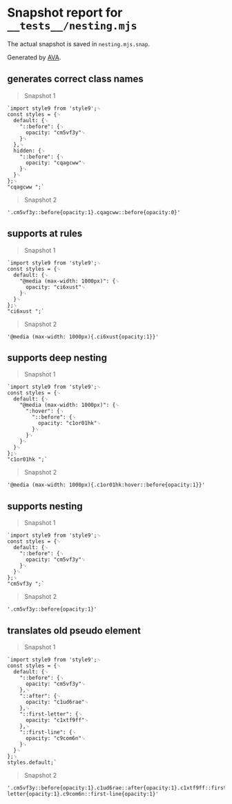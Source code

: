 # Snapshot report for `__tests__/nesting.mjs`

The actual snapshot is saved in `nesting.mjs.snap`.

Generated by [AVA](https://avajs.dev).

## generates correct class names

> Snapshot 1

    `import style9 from 'style9';␊
    const styles = {␊
      default: {␊
        "::before": {␊
          opacity: "cm5vf3y"␊
        }␊
      },␊
      hidden: {␊
        "::before": {␊
          opacity: "cqagcww"␊
        }␊
      }␊
    };␊
    "cqagcww ";`

> Snapshot 2

    '.cm5vf3y::before{opacity:1}.cqagcww::before{opacity:0}'

## supports at rules

> Snapshot 1

    `import style9 from 'style9';␊
    const styles = {␊
      default: {␊
        "@media (max-width: 1000px)": {␊
          opacity: "ci6xust"␊
        }␊
      }␊
    };␊
    "ci6xust ";`

> Snapshot 2

    '@media (max-width: 1000px){.ci6xust{opacity:1}}'

## supports deep nesting

> Snapshot 1

    `import style9 from 'style9';␊
    const styles = {␊
      default: {␊
        "@media (max-width: 1000px)": {␊
          ":hover": {␊
            "::before": {␊
              opacity: "c1or01hk"␊
            }␊
          }␊
        }␊
      }␊
    };␊
    "c1or01hk ";`

> Snapshot 2

    '@media (max-width: 1000px){.c1or01hk:hover::before{opacity:1}}'

## supports nesting

> Snapshot 1

    `import style9 from 'style9';␊
    const styles = {␊
      default: {␊
        "::before": {␊
          opacity: "cm5vf3y"␊
        }␊
      }␊
    };␊
    "cm5vf3y ";`

> Snapshot 2

    '.cm5vf3y::before{opacity:1}'

## translates old pseudo element

> Snapshot 1

    `import style9 from 'style9';␊
    const styles = {␊
      default: {␊
        "::before": {␊
          opacity: "cm5vf3y"␊
        },␊
        "::after": {␊
          opacity: "c1ud6rae"␊
        },␊
        "::first-letter": {␊
          opacity: "c1xtf9ff"␊
        },␊
        "::first-line": {␊
          opacity: "c9com6n"␊
        }␊
      }␊
    };␊
    styles.default;`

> Snapshot 2

    '.cm5vf3y::before{opacity:1}.c1ud6rae::after{opacity:1}.c1xtf9ff::first-letter{opacity:1}.c9com6n::first-line{opacity:1}'
